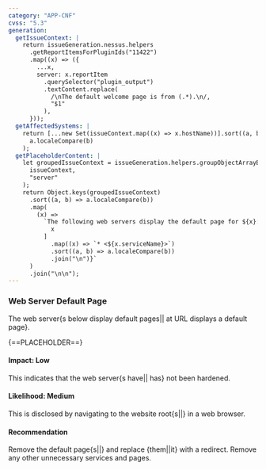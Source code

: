 ```yaml
---
category: "APP-CNF"
cvss: "5.3"
generation:
  getIssueContext: |
    return issueGeneration.nessus.helpers
      .getReportItemsForPluginIds("11422")
      .map((x) => ({
        ...x,
        server: x.reportItem
          .querySelector("plugin_output")
          .textContent.replace(
            /\nThe default welcome page is from (.*).\n/,
            "$1"
          ),
      }));
  getAffectedSystems: |
    return [...new Set(issueContext.map((x) => x.hostName))].sort((a, b) =>
      a.localeCompare(b)
    );
  getPlaceholderContent: |
    let groupedIssueContext = issueGeneration.helpers.groupObjectArrayByKey(
      issueContext,
      "server"
    );
    return Object.keys(groupedIssueContext)
      .sort((a, b) => a.localeCompare(b))
      .map(
        (x) =>
          `The following web servers display the default page for ${x}:\n\n${groupedIssueContext[
            x
          ]
            .map((x) => `* <${x.serviceName}>`)
            .sort((a, b) => a.localeCompare(b))
            .join("\n")}`
      )
      .join("\n\n");
---
```

### Web Server Default Page
The web server{s below display default pages|| at URL displays a default page}.

{==PLACEHOLDER==}
#### Impact: Low
This indicates that the web server{s have|| has} not been hardened.
#### Likelihood: Medium
This is disclosed by navigating to the website root{s||} in a web browser.
#### Recommendation
Remove the default page{s||} and replace {them||it} with a redirect. Remove any other unnecessary services and pages.
